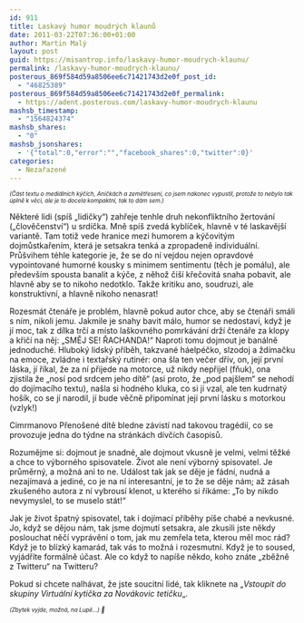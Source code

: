 ```yaml
---
id: 911
title: Laskavý humor moudrých klaunů
date: 2011-03-22T07:36:00+01:00
author: Martin Malý
layout: post
guid: https://misantrop.info/laskavy-humor-moudrych-klaunu/
permalink: /laskavy-humor-moudrych-klaunu/
posterous_869f584d59a8506ee6c71421743d2e0f_post_id:
  - "46825389"
posterous_869f584d59a8506ee6c71421743d2e0f_permalink:
  - https://adent.posterous.com/laskavy-humor-moudrych-klaunu
mashsb_timestamp:
  - "1564824374"
mashsb_shares:
  - "0"
mashsb_jsonshares:
  - '{"total":0,"error":"","facebook_shares":0,"twitter":0}'
categories:
  - Nezařazené
---
```

<span style="font-size: x-small;"><em>(Č&aacute;st textu o medi&aacute;ln&iacute;ch k&yacute;č&iacute;ch, Aničk&aacute;ch a zemětřesen&iacute;, co jsem nakonec vypustil, protože to nebylo tak &uacute;plně k věci, ale je to docela kompaktn&iacute;, tak to d&aacute;m sem.)</em></span>

Někter&eacute; lidi (sp&iacute;&scaron; &#8222;lidičky&#8220;) zahřeje tenhle druh nekonfliktn&iacute;ho žertov&aacute;n&iacute; (&#8222;člověčenstv&iacute;&#8220;) u srd&iacute;čka. Mně sp&iacute;&scaron; zved&aacute; kybl&iacute;ček, hlavně v t&eacute; laskavěj&scaron;&iacute; variantě. Tam totiž vede hranice mezi humorem a k&yacute;čovit&yacute;m dojmůstkařen&iacute;m, kter&aacute; je setsakra tenk&aacute; a zpropadeně individu&aacute;ln&iacute;. Prů&scaron;vihem t&eacute;hle kategorie je, že se do n&iacute; vejdou nejen opravdov&eacute; vypointovan&eacute; humorn&eacute; kousky s minimem sentimentu (těch je pom&aacute;lu), ale předev&scaron;&iacute;m spousta banalit a k&yacute;če, z něhož či&scaron;&iacute; křečovit&aacute; snaha pobavit, ale hlavně aby se to nikoho nedotklo. Takže kritiku ano, soudruzi, ale konstruktivn&iacute;, a hlavně nikoho nenasrat!

Rozesm&aacute;t čten&aacute;ře je probl&eacute;m, hlavně pokud autor chce, aby se čten&aacute;ři sm&aacute;li s n&iacute;m, nikoli jemu. Jakmile je snahy bavit m&aacute;lo, humor se nedostav&iacute;, když je j&iacute; moc, tak z d&iacute;lka trč&iacute; a m&iacute;sto la&scaron;kovn&eacute;ho pomrk&aacute;v&aacute;n&iacute; drž&iacute; čten&aacute;ře za klopy a křič&iacute; na něj: &#8222;SMĚJ SE! ŘACHANDA!&#8220; Naproti tomu dojmout je ban&aacute;lně jednoduch&eacute;. Hlubok&yacute; lidsk&yacute; př&iacute;běh, takzvan&eacute; h&aacute;elp&eacute;čko, slzodoj a žd&iacute;mačku na emoce, zvl&aacute;dne i textařsk&yacute; rutin&eacute;r: ona &scaron;la ten večer dř&iacute;v, on, jej&iacute; prvn&iacute; l&aacute;ska, j&iacute; ř&iacute;kal, že za n&iacute; přijede na motorce, už nikdy nepřijel (fňuk), ona zjistila že &#8222;nos&iacute; pod srdcem jeho d&iacute;tě&#8220; (asi proto, že &#8222;pod paj&scaron;lem&#8220; se nehod&iacute; do doj&iacute;mac&iacute;ho textu), na&scaron;la si hodn&eacute;ho kluka, co si ji vzal, ale ten kudrnat&yacute; ho&scaron;&iacute;k, co se j&iacute; narodil, j&iacute; bude věčně připom&iacute;nat jej&iacute; prvn&iacute; l&aacute;sku s motorkou (vzlyk!)</p> 

Cimrmanovo Přeno&scaron;en&eacute; d&iacute;tě bledne z&aacute;vist&iacute; nad takovou trag&eacute;di&iacute;, co se provozuje jedna do t&yacute;dne na str&aacute;nk&aacute;ch d&iacute;vč&iacute;ch časopisů.

Rozumějme si: dojmout je snadn&eacute;, ale dojmout vkusně je velmi, velmi těžk&eacute; a chce to v&yacute;born&eacute;ho spisovatele. Život ale nen&iacute; v&yacute;born&yacute; spisovatel. Je průměrn&yacute;, a možn&aacute; ani to ne. Ud&aacute;lost tak jak se děje je f&aacute;dn&iacute;, nudn&aacute; a nezaj&iacute;mav&aacute; a jedin&eacute;, co je na n&iacute; interesantn&iacute;, je to že se děje n&aacute;m; až z&aacute;sah zku&scaron;en&eacute;ho autora z n&iacute; vybrous&iacute; klenot, u kter&eacute;ho si ř&iacute;k&aacute;me: &#8222;To by nikdo nevymyslel, to se muselo st&aacute;t!&#8220;</p> 

Jak je život &scaron;patn&yacute; spisovatel, tak i doj&iacute;mac&iacute; př&iacute;běhy p&iacute;&scaron;e chab&eacute; a nevkusn&eacute;. Jo, když se dějou n&aacute;m, tak jsme dojmut&iacute; setsakra, ale zkusili jste někdy poslouchat něč&iacute; vypr&aacute;věn&iacute; o tom, jak mu zemřela teta, kterou měl moc r&aacute;d? Když je to bl&iacute;zk&yacute; kamar&aacute;d, tak v&aacute;s to možn&aacute; i rozesmutn&iacute;. Když je to soused, vyj&aacute;dř&iacute;te form&aacute;lně &uacute;čast. Ale co když to nap&iacute;&scaron;e někdo, koho zn&aacute;te &#8222;zběžně z Twitteru&#8220; na Twitteru?</p> 

Pokud si chcete nalh&aacute;vat, že jste soucitn&iacute; lid&eacute;, tak kliknete na &#8222;_Vstoupit do skupiny Virtu&aacute;ln&iacute; kytička za Nov&aacute;kovic tetičku_&#8222;.

<span style="font-size: x-small;"><em>(Zbytek vyjde, možn&aacute;, na Lupě&#8230;) 🙂</em></span>